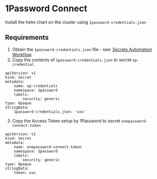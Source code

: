 # 1Password Connect
Install the helm chart on the cluster using `1password-credentials.json`

## Requirements
1. Obtain the `1password-credentials.json` file - see: [Secrets Automation Workflow][opautomation]
2. Copy the contents of `1password-credentials.json` to secret `op-credential`
```
apiVersion: v1
kind: Secret
metadata:
    name: op-credentials
    namespace: 1password
    labels:
        security: generic
type: Opaque
stringData:
    1password-credentials.json: 'xxx'
```

3. Copy the Access Token setup by 1Password to secret `onepassword-connect-token`
```
apiVersion: v1
kind: Secret
metadata:
    name: onepassword-connect-token
    namespace: 1password
    labels:
        security: generic
type: Opaque
stringData:
    token: xxx
```

[opdeploy]: https://github.com/1Password/connect-helm-charts/tree/main/charts/connect
[opautomation]: https://developer.1password.com/docs/connect/get-started/
